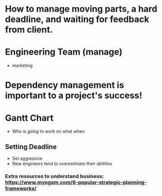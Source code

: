 # How to manage moving parts, a hard deadline, and waiting for feedback from client.
# Engineering Team (manage)
- marketing 
# Dependency management is important to a project's success!
# Gantt Chart
- Who is going to work on what when 
## Setting Deadline
- Set aggressive 
- New engineers tend to overestimate their abilities

### Extra resources to understand business: https://www.myogsm.com/6-popular-strategic-planning-frameworks/

